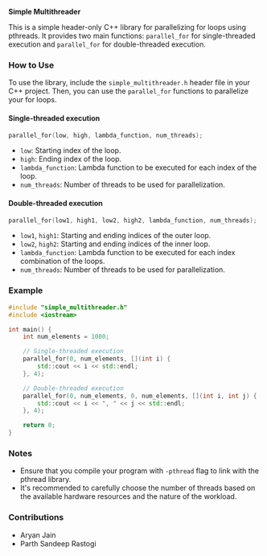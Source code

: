 **Simple Multithreader**

This is a simple header-only C++ library for parallelizing for loops using pthreads. It provides two main functions: `parallel_for` for single-threaded execution and `parallel_for` for double-threaded execution. 

### How to Use

To use the library, include the `simple_multithreader.h` header file in your C++ project. Then, you can use the `parallel_for` functions to parallelize your for loops.

#### Single-threaded execution
```cpp
parallel_for(low, high, lambda_function, num_threads);
```
- `low`: Starting index of the loop.
- `high`: Ending index of the loop.
- `lambda_function`: Lambda function to be executed for each index of the loop.
- `num_threads`: Number of threads to be used for parallelization.

#### Double-threaded execution
```cpp
parallel_for(low1, high1, low2, high2, lambda_function, num_threads);
```
- `low1`, `high1`: Starting and ending indices of the outer loop.
- `low2`, `high2`: Starting and ending indices of the inner loop.
- `lambda_function`: Lambda function to be executed for each index combination of the loops.
- `num_threads`: Number of threads to be used for parallelization.

### Example

```cpp
#include "simple_multithreader.h"
#include <iostream>

int main() {
    int num_elements = 1000;

    // Single-threaded execution
    parallel_for(0, num_elements, [](int i) {
        std::cout << i << std::endl;
    }, 4);

    // Double-threaded execution
    parallel_for(0, num_elements, 0, num_elements, [](int i, int j) {
        std::cout << i << ", " << j << std::endl;
    }, 4);

    return 0;
}
```

### Notes
- Ensure that you compile your program with `-pthread` flag to link with the pthread library.
- It's recommended to carefully choose the number of threads based on the available hardware resources and the nature of the workload.

### Contributions

- Aryan Jain
- Parth Sandeep Rastogi
